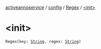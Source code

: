 [activeannoservice](../../index.md) / [config](../index.md) / [Regex](index.md) / [&lt;init&gt;](./-init-.md)

# &lt;init&gt;

`Regex(key: `[`String`](https://kotlinlang.org/api/latest/jvm/stdlib/kotlin/-string/index.html)`, regex: `[`String`](https://kotlinlang.org/api/latest/jvm/stdlib/kotlin/-string/index.html)`)`